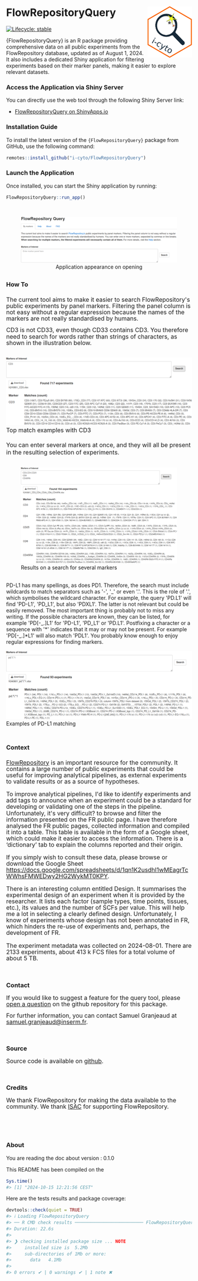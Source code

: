 
<!-- README.md is generated from README.Rmd. Please edit that file -->

# FlowRepositoryQuery <img src="man/www/hex.png" align="right" width="120"/>

<!-- badges: start -->

[![Lifecycle:
stable](https://img.shields.io/badge/lifecycle-stable-brightgreen.svg)](https://lifecycle.r-lib.org/articles/stages.html#stable)

<!-- badges: end -->

{FlowRepositoryQuery} is an R package providing comprehensive data on
all public experiments from the FlowRepository database, updated as of
August 1, 2024. It also includes a dedicated Shiny application for
filtering experiments based on their marker panels, making it easier to
explore relevant datasets.

### Access the Application via Shiny Server

You can directly use the web tool through the following Shiny Server
link:

- [FlowRepositoryQuery on
  ShinyApps.io](https://i-cyto.shinyapps.io/FlowRepositoryQuery/)

### Installation Guide

To install the latest version of the `{FlowRepositoryQuery}` package
from GitHub, use the following command:

``` r
remotes::install_github("i-cyto/FlowRepositoryQuery")
```

### Launch the Application

Once installed, you can start the Shiny application by running:

``` r
FlowRepositoryQuery::run_app()
```

<br/>

<center>

<figure>
<img src="man/www/AppView.png"
alt="Application appearance on opening" />
<figcaption aria-hidden="true">Application appearance on
opening</figcaption>
</figure>

</center>

<h3 class="western" style="line-height: 200%">How
To</h3>
<p style="line-height: 115%"><font size="3" style="font-size: 12pt">The
current tool aims to make it easier to search FlowRepository's public
experiments by panel markers. Filtering the panel column is not easy
without a regular expression because the names of the markers are not
really standardised by humans.</font></p>
<p style="line-height: 115%"><font size="3" style="font-size: 12pt">CD3 is not CD33, even though CD33 contains CD3. You therefore need to search for words rather than strings of characters, as shown in the illustration below.<br/><br/>    
  <div class="image-container">
        <img src="man/www/cd3.png" alt="Illustration of cd3 search">
        <figcaption>Top match examples with CD3</figcaption>
  </div>
<br/>    
    You can enter several markers at once, and they will all be present in
the resulting selection of experiments. </font>
<br/><br/>    
&#10;    <div class="image-container"><figure>
        <img src="man/www/multiples.png" alt="Illustration of multiples markers search">
        <figcaption>Results on a search for several markers</figcaption></figure>
&#10;  </div>
&#10;
<br/>
PD-L1 has many spellings, as does PD1. Therefore, the search must include
wildcards to match separators such as '-', '_' or even '.'. This is
the role of '.', which symbolises the wildcard character. 
&#10;For example, the query 'PD.L1' will find 'PD-L1', 'PD_L1', but also
'PDXL1'. The latter is not relevant but could be easily removed. The
most important thing is probably not to miss any writing. If the
possible characters are known, they can be listed, for example
'PD[-_.]L1' for 'PD-L1', 'PD_L1' or 'PD.L1'. 
&#10;Postfixing a character or a sequence with '*' indicates that it may or may not be present.
For example 'PD[-_.]*L1' will also match 'PDL1'. You probably know
enough to enjoy regular expressions for finding markers.<br/><br/>    
&#10;    <div class="image-container">
        <img src="man/www/pdl1.png" alt="Illustration of pdl1 search">
        <figcaption>Examples of PD-L1 matching</figcaption>
    </div>
<br/>
&#10;
<h3 class="western" style="line-height: 200%">
Context</h3>
<p style="line-height: 115%"><font size="3" style="font-size: 12pt"><a href="http://flowrepository.org/">FlowRepository</a>
is an important resource for the community. It contains a large
number of public experiments that could be useful for improving
analytical pipelines, as external experiments to validate results or
as a source of hypotheses.<br/>
<br/>
To improve analytical
pipelines, I'd like to identify experiments and add tags to announce
when an experiment could be a standard for developing or validating
one of the steps in the pipeline. Unfortunately, it's very difficult?
to browse and filter the information presented on the FR public page.
I have therefore analysed the FR public pages, collected information
and compiled it into a table. This table is available in the form of
a Google sheet, which could make it easier to access the information.
There is a ‘dictionary’ tab to explain the columns reported and
their origin.<br/>
<br/>
If you simply wish to consult these data,
please browse or download the Google Sheet
<a href="https://docs.google.com/spreadsheets/d/1qn1K2usdhI1wMEagrTcWWhsFMWEDwy2HG2WykMT0KPY" target="_blank">https://docs.google.com/spreadsheets/d/1qn1K2usdhI1wMEagrTcWWhsFMWEDwy2HG2WykMT0KPY</a>.</font></font><br/>
<br/>
<font size="3" style="font-size: 12pt">There
is an interesting column entitled Design. It summarises the
experimental design of an experiment when it is provided by the
researcher. It lists each factor (sample types, time points, tissues,
etc.), its values and the number of SCFs per value. This will help me
a lot in selecting a clearly defined design. Unfortunately, I know of
experiments whose design has not been annotated in FR, which hinders
the re-use of experiments and, perhaps, the development of FR.<br/>
<br/>
The
experiment metadata was collected on 2024-08-01. There are 2133
experiments, about 413 k FCS files for a total volume of about 5 TB.<br/>
</font><br/>
<br/>
&#10;</p>
<h3 class="western" style="line-height: 115%">Contact</h3>
<p style="line-height: 115%"><font size="3" style="font-size: 12pt">
If you would like to suggest a feature for the query tool, please <a href="https://github.com/i-cyto/FlowRepositoryQuery/issues">open
a question</a> on the github repository for this package.
</font></p>
&#10;<p style="line-height: 115%"><font size="3" style="font-size: 12pt">
For further information, you can contact Samuel Granjeaud at <a href="mailto:samuel.granjeaud@inserm.fr">samuel.granjeaud@inserm.fr</a>.
</font></p>
<p style="line-height: 115%; margin-bottom: 0cm"><br/>
</p>
<h3 class="western" style="line-height: 115%">Source</h3>
<p style="line-height: 115%"><font size="3" style="font-size: 12pt">Source code is available on <a href="https://github.com/i-cyto/FlowRepositoryQuery">github</a>.
</font></p>
<br/>
<h3 class="western" style="line-height: 115%">Credits</h3>
<p style="line-height: 115%"><font size="3" style="font-size: 12pt">We thank FlowRepository
for making the data
available to the community. We thank <a href="https://isac-net.org/">ISAC</a>
for supporting FlowRepository.</font></p>
<p style="line-height: 115%"><br/>
<br/>
&#10;
<br/>

### About

You are reading the doc about version : 0.1.0

This README has been compiled on the

``` r
Sys.time()
#> [1] "2024-10-15 12:21:56 CEST"
```

Here are the tests results and package coverage:

``` r
devtools::check(quiet = TRUE)
#> ℹ Loading FlowRepositoryQuery
#> ── R CMD check results ────────────────────────── FlowRepositoryQuery 0.1.0 ────
#> Duration: 22.6s
#> 
#> ❯ checking installed package size ... NOTE
#>     installed size is  5.2Mb
#>     sub-directories of 1Mb or more:
#>       data   4.1Mb
#> 
#> 0 errors ✔ | 0 warnings ✔ | 1 note ✖
```

